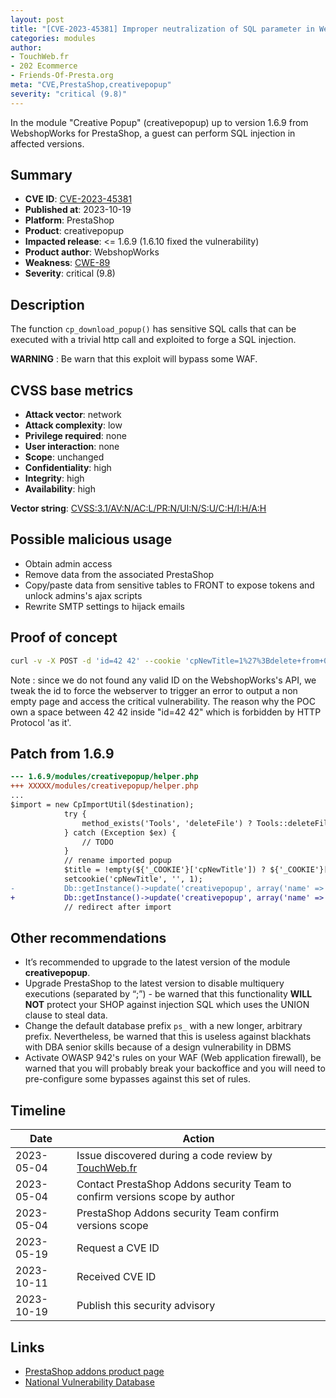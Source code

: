 ```yaml
---
layout: post
title: "[CVE-2023-45381] Improper neutralization of SQL parameter in WebshopWorks Creative Popup module for PrestaShop"
categories: modules
author:
- TouchWeb.fr
- 202 Ecommerce
- Friends-Of-Presta.org
meta: "CVE,PrestaShop,creativepopup"
severity: "critical (9.8)"
---
```


In the module "Creative Popup" (creativepopup) up to version 1.6.9 from WebshopWorks for PrestaShop, a guest can perform SQL injection in affected versions.


## Summary

* **CVE ID**: [CVE-2023-45381](https://cve.mitre.org/cgi-bin/cvename.cgi?name=CVE-2023-45381)
* **Published at**: 2023-10-19
* **Platform**: PrestaShop
* **Product**: creativepopup
* **Impacted release**: <=  1.6.9 (1.6.10 fixed the vulnerability)
* **Product author**: WebshopWorks
* **Weakness**: [CWE-89](https://cwe.mitre.org/data/definitions/89.html)
* **Severity**: critical (9.8)

## Description

The function `cp_download_popup()` has sensitive SQL calls that can be executed with a trivial http call and exploited to forge a SQL injection.

**WARNING** : Be warn that this exploit will bypass some WAF.

## CVSS base metrics

* **Attack vector**: network
* **Attack complexity**: low
* **Privilege required**: none
* **User interaction**: none
* **Scope**: unchanged
* **Confidentiality**: high
* **Integrity**: high
* **Availability**: high

**Vector string**: [CVSS:3.1/AV:N/AC:L/PR:N/UI:N/S:U/C:H/I:H/A:H](https://nvd.nist.gov/vuln-metrics/cvss/v3-calculator?vector=AV:N/AC:L/PR:N/UI:N/S:U/C:H/I:H/A:H)

## Possible malicious usage

* Obtain admin access
* Remove data from the associated PrestaShop
* Copy/paste data from sensitive tables to FRONT to expose tokens and unlock admins's ajax scripts
* Rewrite SMTP settings to hijack emails


## Proof of concept


```bash
curl -v -X POST -d 'id=42 42' --cookie 'cpNewTitle=1%27%3Bdelete+from+0test+where+1%3B--' 'https://preprod.X/?action=download_popup'
```

Note : since we do not found any valid ID on the WebshopWorks's API, we tweak the id to force the webserver to trigger an error to output a non empty page and access the critical vulnerability. The reason why the POC own a space between 42 42 inside "id=42 42" which is forbidden by HTTP Protocol 'as it'.

## Patch from 1.6.9

```diff
--- 1.6.9/modules/creativepopup/helper.php
+++ XXXXX/modules/creativepopup/helper.php
...
$import = new CpImportUtil($destination);
            try {
                method_exists('Tools', 'deleteFile') ? Tools::deleteFile($destination) : unlink($destination);
            } catch (Exception $ex) {
                // TODO
            }
            // rename imported popup
            $title = !empty(${'_COOKIE'}['cpNewTitle']) ? ${'_COOKIE'}['cpNewTitle'] : 'Unnamed';
            setcookie('cpNewTitle', '', 1);
-           Db::getInstance()->update('creativepopup', array('name' => $title), 'id = '.$import->lastImportId);
+           Db::getInstance()->update('creativepopup', array('name' => pSQL($title)), 'id = '.$import->lastImportId);
            // redirect after import

```

## Other recommendations

* It’s recommended to upgrade to the latest version of the module **creativepopup**.
* Upgrade PrestaShop to the latest version to disable multiquery executions (separated by “;”) - be warned that this functionality **WILL NOT** protect your SHOP against injection SQL which uses the UNION clause to steal data.
* Change the default database prefix `ps_` with a new longer, arbitrary prefix. Nevertheless, be warned that this is useless against blackhats with DBA senior skills because of a design vulnerability in DBMS
* Activate OWASP 942's rules on your WAF (Web application firewall), be warned that you will probably break your backoffice and you will need to pre-configure some bypasses against this set of rules.

## Timeline

| Date | Action |
|--|--|
| 2023-05-04 | Issue discovered during a code review by [TouchWeb.fr](https://www.touchweb.fr) |
| 2023-05-04 | Contact PrestaShop Addons security Team to confirm versions scope by author |
| 2023-05-04 | PrestaShop Addons security Team confirm versions scope |
| 2023-05-19 | Request a CVE ID |
| 2023-10-11 | Received CVE ID |
| 2023-10-19 | Publish this security advisory |

## Links

* [PrestaShop addons product page](https://addons.prestashop.com/fr/pop-up/39348-creative-popup.html)
* [National Vulnerability Database](https://nvd.nist.gov/vuln/detail/CVE-2023-45381)
